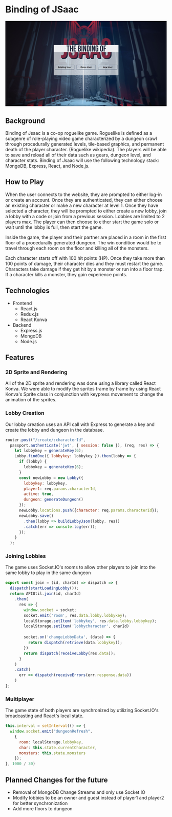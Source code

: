 # Binding of JSaac
![](intro.jpg)
## Background
Binding of Jsaac is a co-op roguelike game. Roguelike is defined as a subgenre of role-playing video game characterized by a dungeon crawl through procedurally generated levels, tile-based graphics, and permanent death of the player character. (Roguelike wikipedia). The players will be able to save and reload all of their data such as gears, dungeon level, and character stats. Binding of Jsaac will use the following technology stack: MongoDB, Express, React, and Node.js.

## How to Play
When the user connects to the website, they are prompted to either log-in or create an account. Once they are authenticated, they can either choose an existing character or make a new character at level 1. Once they have selected a character, they will be prompted to either create a new lobby, join a lobby with a code or join from a previous session. Lobbies are limited to 2 players max. The player can then choose to either start the game solo or wait until the lobby is full, then start the game.

Inside the game, the player and their partner are placed in a room in the first floor of a procedurally generated dungeon. The win condition would be to travel through each room on the floor and killing all of the monsters.

Each character starts off with 100 hit points (HP). Once they take more than 100 points of damage, their character dies and they must restart the game. Characters take damage if they get hit by a monster or run into a floor trap. If a character kills a monster, they gain experience points.

## Technologies
* Frontend
  * React.js
  * Redux.js
  * React Konva
* Backend
  * Express.js
  * MongoDB
  * Node.js
  
## Features

### 2D Sprite and Rendering
All of the 2D sprite and rendering was done using a library called React Konva. We were able to modify the sprites frame by frame by using React Konva's Sprite class in conjunction with keypress movement to change the animation of the sprites.

### Lobby Creation
Our lobby creation uses an API call with Express to generate a key and create the lobby and dungeon in the database.
```javascript
router.post("/create/:characterId", 
  passport.authenticate('jwt', { session: false }), (req, res) => {
    let lobbykey = generateKey(6);
    Lobby.findOne({ lobbykey: lobbykey }).then(lobby => {
      if (lobby) {
        lobbykey = generateKey(6);
      }
      const newLobby = new Lobby({
        lobbykey: lobbykey,
        player1: req.params.characterId,
        active: true,
        dungeon: generateDungeon()
      });
      newLobby.locations.push({character: req.params.characterId});
      newLobby.save()
        .then(lobby => buildLobbyJson(lobby, res))
        .catch(err => console.log(err));
      });
    }
  );
```

### Joining Lobbies
The game uses Socket.IO's rooms to allow other players to join into the same lobby to play in the same dungeon
```javascript
export const join = (id, charId) => dispatch => {
  dispatch(startLoadingLobby());
  return APIUtil.join(id, charId)
    .then(
      res => { 
        window.socket = socket;
        socket.emit('room', res.data.lobby.lobbykey);
        localStorage.setItem('lobbykey', res.data.lobby.lobbykey);
        localStorage.setItem('lobbycharacter', charId)

        socket.on('changeLobbyData', (data) => {
          return dispatch(retrieve(data.lobbykey));
        })
        return dispatch(receiveLobby(res.data));
      }
    )
    .catch(
      err => dispatch(receiveErrors(err.response.data))
    )
};
```
### Multiplayer
The game state of both players are synchronized by utilizing Socket.IO's broadcasting and React's local state.
```javascript
this.interval = setInterval(() => {
  window.socket.emit("dungeonRefresh", 
    {
      room: localStorage.lobbykey, 
      char: this.state.currentCharacter,
      monsters: this.state.monsters
    });
}, 1000 / 30)
```


## Planned Changes for the future
* Removal of MongoDB Change Streams and only use Socket.IO
* Modify lobbies to be an owner and guest instead of player1 and player2 for better synchronization
* Add more floors to dungeon

